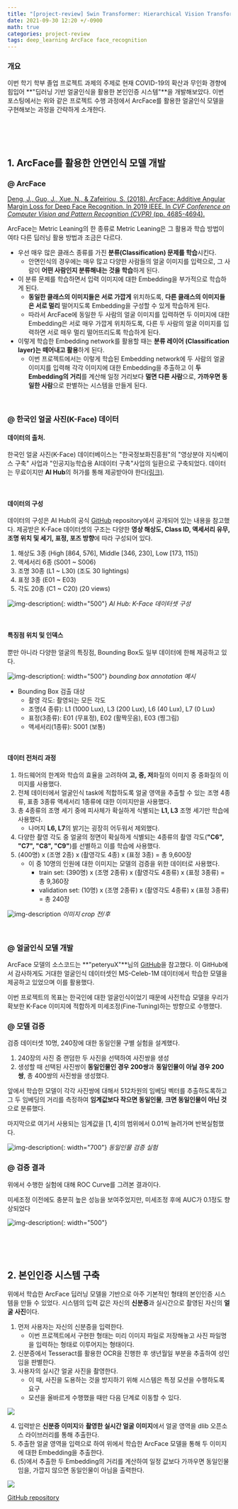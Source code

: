 ```yaml
---
title: "[project-review] Swin Transformer: Hierarchical Vision Transformer using Shifted Windows"
date: 2021-09-30 12:20 +/-0900
math: true
categories: project-review
tags: deep_learning ArcFace face_recognition
---
```


### 개요
이번 학기 학부 졸업 프로젝트 과제의 주제로 현재 COVID-19의 확산과 무인화 경향에 힘입어 **"딥러닝 기반 얼굴인식을 활용한 본인인증 시스템"**을 개발해보았다.
이번 포스팅에서는 위와 같은 프로젝트 수행 과정에서 ArcFace를 활용한 얼굴인식 모델을 구현해보는 과정을 간략하게 소개한다.

<br><br><br>

## 1. ArcFace를 활용한 안면인식 모델 개발

### @ ArcFace

[Deng, J., Guo, J., Xue, N., & Zafeiriou, S. (2018). ArcFace: Additive Angular Margin Loss for Deep Face Recognition. In 2019 IEEE. In _CVF Conference on Computer Vision and Pattern Recognition (CVPR)_ (pp. 4685-4694).](https://arxiv.org/abs/1801.07698)

ArcFace는 Metric Leaning의 한 종류로 Metric Leaning은 그 활용과 학습 방법이 여타 다른 딥러닝 활용 방법과 조금은 다르다.

- 우선 매우 많은 클래스 종류를 가진 **분류(Classification) 문제를 학습**시킨다.
  - 안면인식의 경우에는 매우 많고 다양한 사람들의 얼굴 이미지를 입력으로, 그 사람이 **어떤 사람인지 분류해내는 것을 학습**하게 된다.
- 이 분류 문제를 학습하면서 입력 이미지에 대한 Embedding을 부가적으로 학습하게 된다.
  - **동일한 클래스의 이미지들은 서로 가깝게** 위치하도록, **다른 클래스의 이미지들은 서로 멀리** 떨어지도록 Embedding을 구성할 수 있게 학습하게 된다.
  - 따라서 ArcFace에 동일한 두 사람의 얼굴 이미지를 입력하면 두 이미지에 대한 Embedding은 서로 매우 가깝게 위치하도록, 다른 두 사람의 얼굴 이미지를 입력하면 서로 매우 멀리 떨어뜨리도록 학습하게 된다.
- 이렇게 학습한 Embedding network를 활용할 때는 **분류 레이어 (Classification layer)는 떼어내고 활용**하게 된다.
  - 이번 프로젝트에서는 이렇게 학습된 Embedding network에 두 사람의 얼굴 이미지를 입력해 각각 이미지에 대한 Embedding을 추출하고 이 **두 Embedding의 거리**를 계산해 일정 거리보다 **멀면 다른 사람**으로, **가까우면 동일한 사람**으로 판별하는 시스템을 만들게 된다.

<br>

### @ 한국인 얼굴 사진(K-Face) 데이터

#### 데이터의 출처.

한국인 얼굴 사진(K-Face) 데이터베이스는 "한국정보화진흥원"의 "영상분야 지식베이스 구축" 사업과 "인공지능학습용 AI데이터 구축"사업의 일환으로 구축되었다. 데이터는 무료이지만 **AI Hub**의 허가를 통해 제공받아야 한다[(링크)](https://kface.aihub.or.kr/#/).

<br>

#### 데이터의 구성

데이터의 구성은 AI Hub의 공식 [GitHub](https://github.com/k-face/k-face_2019) repository에서 공개되어 있는 내용을 참고했다.
제공받은 K-Face 데이터셋의 구조는 다양한 **영상 해상도, Class ID, 액세서리 유무, 조명 위치 및 세기, 표정, 포즈 방향**에 따라 구성되어 있다.

1. 해상도 3종 (High [864, 576], Middle [346, 230], Low [173, 115])
2. 액세서리 6종 (S001 ~ S006)
3. 조명 30종 (L1 ~ L30) (조도 30 lightings)
4. 표정 3종 (E01 ~ E03)
5. 각도 20종 (C1 ~ C20) (20 views)

![img-description](https://images.velog.io/images/riverdeer/post/b2286b48-883d-4268-937b-84a2f7b1c810/image.png){: width="500"}
_AI Hub: K-Face 데이터셋 구성_

<br>

#### 특징점 위치 및 인덱스

뿐만 아니라 다양한 얼굴의 특징점, Bounding Box도 일부 데이터에 한해 제공하고 있다.

![img-description](https://images.velog.io/images/riverdeer/post/448ebf19-92a4-4a86-a160-f49d4ef4a872/image.png){: width="500"}
_bounding box annotation 예시_

- Bounding Box 검출 대상
  - 촬영 각도: 촬영되는 모든 각도
  - 조명(4 종류): L1 (1000 Lux), L3 (200 Lux), L6 (40 Lux), L7 (0 Lux)
  - 표정(3종류): E01 (무표정), E02 (활짝웃음), E03 (찡그림)
  - 액세서리(1종류): S001 (보통)

<br>

#### 데이터 전처리 과정
1. 하드웨어의 한계와 학습의 효율을 고려하여 **고, 중, 저**화질의 이미지 중 중화질의 이미지를 사용했다.
2. 전체 데이터에서 얼굴인식 task에 적합하도록 얼굴 영역을 추출할 수 있는 조명 4종류, 표종 3종류 액세서리 1종류에 대한 이미지만을 사용했다.
3. 총 4종류의 조명 세기 중에 피사체가 확실하게 식별되는 **L1, L3** 조명 세기만 학습에 사용했다. 
	- 나머지 **L6, L7**의 밝기는 굉장히 어두워서 제외했다.
4. 다양한 촬영 각도 중 얼굴의 정면이 확실하게 식별되는 4종류의 촬영 각도(**"C6", "C7", "C8", "C9"**)를 선별하고 이를 학습에 사용했다.
5. (400명) x (조명 2종) x (촬영각도 4종) x (표정 3종) = 총 9,600장
	- 이 중 10명의 인원에 대한 이미지는 모델의 검증을 위한 데이터로 사용했다.
      - train set: (390명) x (조명 2종류) x (촬영각도 4종류) x (표정 3종류) = 총 9,360장
      - validation set: (10명) x (조명 2종류) x (촬영각도 4종류) x (표정 3종류) = 총 240장

![img-description](https://images.velog.io/images/riverdeer/post/76dafccc-763c-45d0-8ba1-f81dad5bba1f/image.png)
_이미지 crop 전/후_

<br>

### @ 얼굴인식 모델 개발

ArcFace 모델의 소스코드는 **"peteryuX"**님의 [GitHub](https://github.com/peteryuX/arcface-tf2)을 참고했다. 이 GitHub에서 감사하게도 거대한 얼굴인식 데이터셋인 MS-Celeb-1M 데이터에서 학습한 모델을 제공하고 있었으며 이를 활용했다.

이번 프로젝트의 목표는 한국인에 대한 얼굴인식이었기 때문에 사전학습 모델을 우리가 확보한 K-Face 이미지에 적합하게 미세조정(Fine-Tuning)하는 방향으로 수행했다.

### @ 모델 검증

검증 데이터셋 10명, 240장에 대한 동일인물 구별 실험을 설계했다.

1. 240장의 사진 중 랜덤한 두 사진을 선택하여 사진쌍을 생성
2. 생성할 때 선택된 사진쌍이 **동일인물인 경우 200쌍**과 **동일인물이 아닐 경우 200쌍**, 총 400쌍의 사진쌍을 생성했다.

앞에서 학습한 모델이 각각 사진쌍에 대해서 512차원의 임베딩 벡터를 추출하도록하고 그 두 임베딩의 거리를 측정하여 **임계값보다 작으면 동일인물**, **크면 동일인물이 아닌 것**으로 분류했다.

마지막으로 여기서 사용되는 임계값을 $[1, 4]$의 범위에서 $0.01$씩 늘려가며 반복실험했다.

![img-description](https://images.velog.io/images/riverdeer/post/8027f274-4e47-45d4-9ab6-f3a53f004a56/image.png){: width="700"}
_동일인물 검증 실험_

### @ 검증 결과

위에서 수행한 실험에 대해 ROC Curve를 그려본 결과이다.

미세조정 이전에도 충분히 높은 성능을 보여주었지만, 미세조정 후에 AUC가 0.1정도 향상되었다

![img-description](https://images.velog.io/images/riverdeer/post/e297ba36-8e79-4b12-989b-79f0d146f8c5/image.png){: width="500"}

<br><br><br>

## 2. 본인인증 시스템 구축

위에서 학습한 ArcFace 딥러닝 모델을 기반으로 아주 기본적인 형태의 본인인증 시스템을 만들 수 있었다.
시스템의 입력 값은 자신의 **신분증**과 실시간으로 촬영된 자신의 **얼굴 사진**이다.

1. 먼저 사용자는 자신의 신분증을 입력한다.
    - 이번 프로젝트에서 구현한 형태는 미리 이미지 파일로 저장해놓고 사진 파일명을 입력하는 형태로 이루어지는 형태이다.
2. 신분증에서 Tesseract를 활용한 OCR을 진행한 후 생년월일 부분을 추출하여 성인임을 판별한다.
3. 사용자의 실시간 얼굴 사진을 촬영한다.
    - 이 때, 사진을 도용하는 것을 방지하기 위해 시스템은 특정 모션을 수행하도록 요구
    - 모션을 올바르게 수행했을 때만 다음 단계로 이동할 수 있다.

![](https://images.velog.io/images/riverdeer/post/f29b59bc-3564-4f36-b38f-27d3351d55b2/image.png)

4. 입력받은 **신분증 이미지**와 **촬영한 실시간 얼굴 이미지**에서 얼굴 영역을 dlib 오픈소스 라이브러리를 통해 추출한다.
5. 추출한 얼굴 영역을 입력으로 하여 위에서 학습한 ArcFace 모델을 통해 두 이미지에 대한 Embedding을 추출한다.
6. (5)에서 추출한 두 Embedding의 거리를 계산하여 일정 값보다 가까우면 동일인물임을, 가깝지 않으면 동일인물이 아님을 출력한다.

![](https://images.velog.io/images/riverdeer/post/e0200926-1caa-43c8-83b2-fffb2cfd1bd7/image.png)

> 
[GitHub repository](https://github.com/FaceID-Dongguk-Univ/FaceID)

